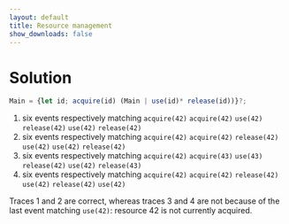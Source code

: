 ```yaml
---
layout: default
title: Resource management
show_downloads: false
---
```

# Solution

```js
Main = {let id; acquire(id) (Main | use(id)* release(id))}?;
```

1. six events respectively matching  `acquire(42)` `acquire(42)` `use(42)` `release(42)` `use(42)` `release(42)` 
2. six events respectively matching  `acquire(42)` `acquire(42)` `release(42)` `use(42)` `use(42)` `release(42)` 
3. six events respectively matching  `acquire(42)` `acquire(43)` `use(43)` `release(42)` `use(42)` `release(43)` 
4. six events respectively matching  `acquire(42)` `acquire(42)` `release(42)` `use(42)`  `release(42)` `use(42)`

Traces 1 and 2 are correct, whereas traces 3 and 4 are not because of the last event 
matching `use(42)`: resource 42 is not currently acquired.

